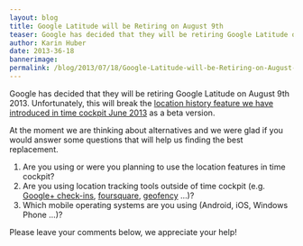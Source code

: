 ```yaml
---
layout: blog
title: Google Latitude will be Retiring on August 9th
teaser: Google has decided that they will be retiring Google Latitude on August 9th. Unfortunately, this will break the location history feature we have introduced in time cockpit version June 2013.
author: Karin Huber
date: 2013-36-18
bannerimage: 
permalink: /blog/2013/07/18/Google-Latitude-will-be-Retiring-on-August-9th
---
```


<p xmlns="http://www.w3.org/1999/xhtml">Google has decided that they will be retiring Google Latitude on August 9th 2013. Unfortunately, this will break the <a href="/blog/2013/05/31/Whats-New-in-Version-June-2013" title="Location History in Time Cockpit">location history feature we have introduced in time cockpit June 2013</a> as a beta version.</p><p xmlns="http://www.w3.org/1999/xhtml">At the moment we are thinking about alternatives and we were glad if you would answer some questions that will help us finding the best replacement.</p><ol xmlns="http://www.w3.org/1999/xhtml">
  <li>Are you using or were you planning to use the location features in time cockpit?</li>
  <li>Are you using location tracking tools outside of time cockpit (e.g. <a href="https://support.google.com/gmm/answer/1650350?hl=en" title="Google+ Check-Ins" target="_blank">Google+ check-ins</a>, <a href="https://foursquare.com/" title="Foursquare" target="_blank">foursquare</a>, <a href="http://www.geofency.com/" title="Geofency" target="_blank">geofency</a> …)?</li>
  <li>Which mobile operating systems are you using (Android, iOS, Windows Phone …)?</li>
</ol><p xmlns="http://www.w3.org/1999/xhtml">Please leave your comments below, we appreciate your help!</p>